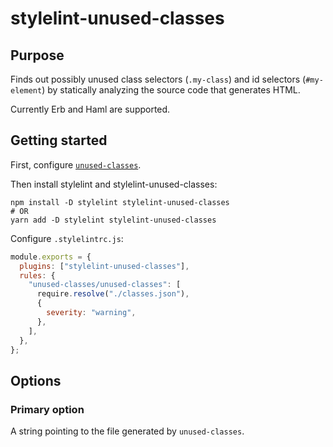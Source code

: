# stylelint-unused-classes

## Purpose

Finds out possibly unused class selectors (`.my-class`) and id selectors (`#my-element`) by statically analyzing the source code that generates HTML.

Currently Erb and Haml are supported.

## Getting started

First, configure [`unused-classes`](https://npmjs.com/package/unused-classes).

Then install stylelint and stylelint-unused-classes:

```
npm install -D stylelint stylelint-unused-classes
# OR
yarn add -D stylelint stylelint-unused-classes
```

Configure `.stylelintrc.js`:

```javascript
module.exports = {
  plugins: ["stylelint-unused-classes"],
  rules: {
    "unused-classes/unused-classes": [
      require.resolve("./classes.json"),
      {
        severity: "warning",
      },
    ],
  },
};
```

## Options

### Primary option

A string pointing to the file generated by `unused-classes`.
